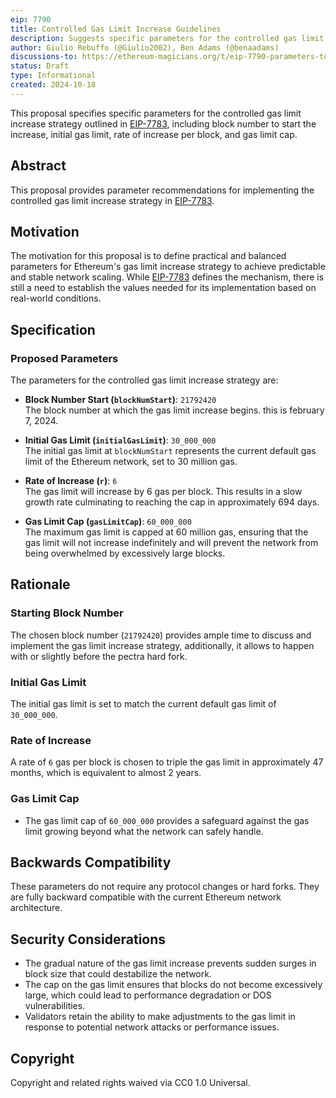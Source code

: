 ```yaml
---
eip: 7790
title: Controlled Gas Limit Increase Guidelines
description: Suggests specific parameters for the controlled gas limit increase strategy introduced in EIP-7783.  
author: Giulio Rebuffo (@Giulio2002), Ben Adams (@benaadams)
discussions-to: https://ethereum-magicians.org/t/eip-7790-parameters-to-increase-the-gas-limit/21435
status: Draft  
type: Informational  
created: 2024-10-18  
---
```


This proposal specifies specific parameters for the controlled gas limit increase strategy outlined in [EIP-7783](./eip-7783.md), including block number to start the increase, initial gas limit, rate of increase per block, and gas limit cap.

## **Abstract**

This proposal provides parameter recommendations for implementing the controlled gas limit increase strategy in [EIP-7783](./eip-7783.md).

## **Motivation**

The motivation for this proposal is to define practical and balanced parameters for Ethereum's gas limit increase strategy to achieve predictable and stable network scaling. While [EIP-7783](./eip-7783.md) defines the mechanism, there is still a need to establish the values needed for its implementation based on real-world conditions.

## **Specification**

### **Proposed Parameters**

The parameters for the controlled gas limit increase strategy are:

- **Block Number Start (`blockNumStart`)**: `21792420`  
  The block number at which the gas limit increase begins. this is february 7, 2024.
  
- **Initial Gas Limit (`initialGasLimit`)**: `30_000_000`  
  The initial gas limit at `blockNumStart` represents the current default gas limit of the Ethereum network, set to 30 million gas.

- **Rate of Increase (`r`)**: `6`  
  The gas limit will increase by 6 gas per block. This results in a slow growth rate culminating to reaching the cap in approximately 694 days.

- **Gas Limit Cap (`gasLimitCap`)**: `60_000_000`  
  The maximum gas limit is capped at 60 million gas, ensuring that the gas limit will not increase indefinitely and will prevent the network from being overwhelmed by excessively large blocks.

## **Rationale**

### **Starting Block Number**

The chosen block number (`21792420`) provides ample time to discuss and implement the gas limit increase strategy, additionally, it allows to happen with or slightly before the pectra hard fork.
  
### **Initial Gas Limit**

The initial gas limit is set to match the current default gas limit of `30_000_000`.
  
### **Rate of Increase**

A rate of `6` gas per block is chosen to triple the gas limit in approximately 47 months, which is equivalent to almost 2 years.

### **Gas Limit Cap**

- The gas limit cap of `60_000_000` provides a safeguard against the gas limit growing beyond what the network can safely handle.

## **Backwards Compatibility**

These parameters do not require any protocol changes or hard forks. They are fully backward compatible with the current Ethereum network architecture.

## **Security Considerations**

- The gradual nature of the gas limit increase prevents sudden surges in block size that could destabilize the network.
- The cap on the gas limit ensures that blocks do not become excessively large, which could lead to performance degradation or DOS vulnerabilities.
- Validators retain the ability to make adjustments to the gas limit in response to potential network attacks or performance issues.

## **Copyright**

Copyright and related rights waived via CC0 1.0 Universal.

